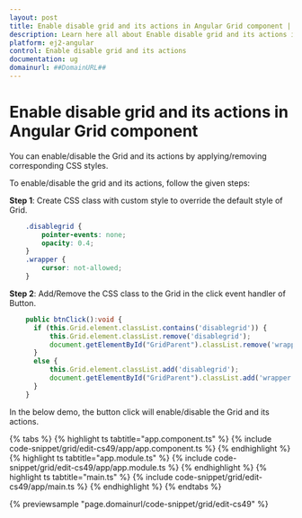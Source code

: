 ```yaml
---
layout: post
title: Enable disable grid and its actions in Angular Grid component | Syncfusion
description: Learn here all about Enable disable grid and its actions in Syncfusion Angular Grid component of Syncfusion Essential JS 2 and more.
platform: ej2-angular
control: Enable disable grid and its actions 
documentation: ug
domainurl: ##DomainURL##
---
```


# Enable disable grid and its actions in Angular Grid component

You can enable/disable the Grid and its actions by applying/removing corresponding CSS styles.

To enable/disable the grid and its actions, follow the given steps:

**Step 1**: Create CSS class with custom style to override the default style of Grid.

```css
    .disablegrid {
        pointer-events: none;
        opacity: 0.4;
    }
    .wrapper {
        cursor: not-allowed;
    }

```

**Step 2**: Add/Remove the CSS class to the Grid in the click event handler of Button.

```typescript
    public btnClick():void {
      if (this.Grid.element.classList.contains('disablegrid')) {
          this.Grid.element.classList.remove('disablegrid');
          document.getElementById("GridParent").classList.remove('wrapper');
      }
      else {
          this.Grid.element.classList.add('disablegrid');
          document.getElementById("GridParent").classList.add('wrapper');
      }
    }

```

In the below demo, the button click will enable/disable the Grid and its actions.

{% tabs %}
{% highlight ts tabtitle="app.component.ts" %}
{% include code-snippet/grid/edit-cs49/app/app.component.ts %}
{% endhighlight %}
{% highlight ts tabtitle="app.module.ts" %}
{% include code-snippet/grid/edit-cs49/app/app.module.ts %}
{% endhighlight %}
{% highlight ts tabtitle="main.ts" %}
{% include code-snippet/grid/edit-cs49/app/main.ts %}
{% endhighlight %}
{% endtabs %}
  
{% previewsample "page.domainurl/code-snippet/grid/edit-cs49" %}
